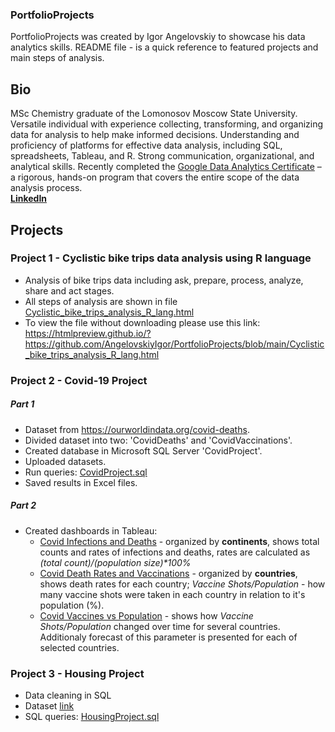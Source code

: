 ### PortfolioProjects
PortfolioProjects was created by Igor Angelovskiy to showcase his data analytics skills.
README file - is a quick reference to featured projects and main steps of analysis.

## Bio
MSc Chemistry graduate of the Lomonosov Moscow State University. Versatile individual with experience collecting, transforming, and organizing data for analysis to help make informed decisions. Understanding and proficiency of platforms for effective data analysis, including SQL, spreadsheets, Tableau, and R. Strong communication, organizational, and analytical skills. Recently completed the [Google Data Analytics Certificate](https://www.credly.com/badges/56469a6f-8be7-4b5b-8931-a4373a1c60e8?source=linked_in_profile) – a rigorous, hands-on program that covers the entire scope of the data analysis process.<br/>
[**LinkedIn**](https://www.linkedin.com/in/angelovskiy-igor/)

## **Projects**
### Project 1 - Cyclistic bike trips data analysis using R language
* Analysis of bike trips data including ask, prepare, process, analyze, share and act stages.
* All steps of analysis are shown in file [Cyclistic_bike_trips_analysis_R_lang.html](https://github.com/AngelovskiyIgor/PortfolioProjects/blob/main/Cyclistic_bike_trips_analysis_R_lang.html)
* To view the file without downloading please use this link:
https://htmlpreview.github.io/?https://github.com/AngelovskiyIgor/PortfolioProjects/blob/main/Cyclistic_bike_trips_analysis_R_lang.html

### Project 2 - Covid-19 Project
##### Part 1
* Dataset from https://ourworldindata.org/covid-deaths.
* Divided dataset into two: 'CovidDeaths' and 'CovidVaccinations'.
* Created database in Microsoft SQL Server 'CovidProject'.
* Uploaded datasets. 
* Run queries: [CovidProject.sql](https://github.com/AngelovskiyIgor/PortfolioProjects/blob/main/CovidProject.sql)
* Saved results in Excel files.
##### Part 2
* Created dashboards in Tableau: 
  * [Covid Infections and Deaths](https://public.tableau.com/views/Covid_Continents_Inf_Dea/Dashboard1?:language=en-US&:display_count=n&:origin=viz_share_link) - organized by **continents**, shows total counts and rates of infections and deaths, rates are calculated as _(total count)/(population size)*100%_
  * [Covid Death Rates and Vaccinations](https://public.tableau.com/views/Covid_Death_Rates_and_Vaccinations/Dashboard1?:language=en-US&publish=yes&:display_count=n&:origin=viz_share_link) - organized by **countries**, shows death rates for each country; _Vaccine Shots/Population_ - how many vaccine shots were taken in each country in relation to it's population (%).
  * [Covid Vaccines vs Population](https://public.tableau.com/views/Covid__Vaccines_vs_Population/Dashboard2?:language=en-US&:display_count=n&:origin=viz_share_link) - shows how _Vaccine Shots/Population_ changed over time for several countries. Additionaly forecast of this parameter is presented for each of selected countries.

### Project 3 - Housing Project
* Data cleaning in SQL
* Dataset [link](https://github.com/AlexTheAnalyst/PortfolioProjects/blob/main/Nashville%20Housing%20Data%20for%20Data%20Cleaning.xlsx)
* SQL queries: [HousingProject.sql](https://github.com/AngelovskiyIgor/PortfolioProjects/blob/main/HousingProject.sql)
